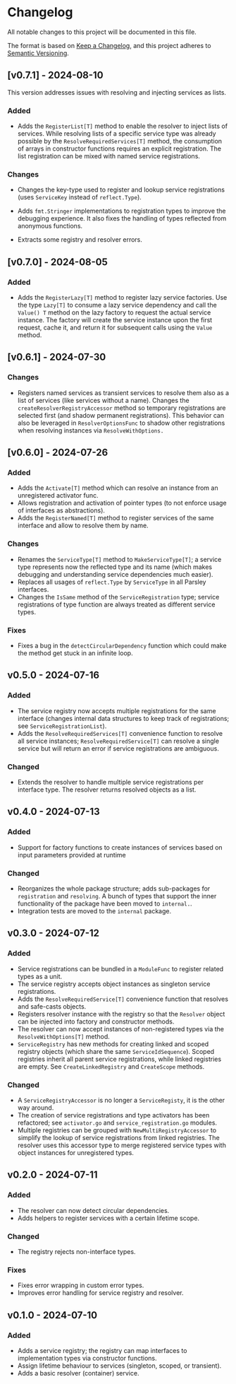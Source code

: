 # Changelog

All notable changes to this project will be documented in this file.

The format is based on [Keep a Changelog](https://keepachangelog.com/en/1.1.0/),
and this project adheres to [Semantic Versioning](https://semver.org/spec/v2.0.0.html).

## [v0.7.1] - 2024-08-10

This version addresses issues with resolving and injecting services as lists.

### Added

* Adds the `RegisterList[T]` method to enable the resolver to inject lists of services. While resolving lists of a specific service type was already possible by the `ResolveRequiredServices[T]` method, the consumption of arrays in constructor functions requires an explicit registration. The list registration can be mixed with named service registrations.

### Changes

* Changes the key-type used to register and lookup service registrations (uses `ServiceKey` instead of `reflect.Type`). 

* Adds `fmt.Stringer` implementations to registration types to improve the debugging experience. It also fixes the handling of types reflected from anonymous functions.

* Extracts some registry and resolver errors.


## [v0.7.0] - 2024-08-05

### Added

* Adds the `RegisterLazy[T]` method to register lazy service factories. Use the type `Lazy[T]` to consume a lazy service dependency and call the `Value() T` method on the lazy factory to request the actual service instance. The factory will create the service instance upon the first request, cache it, and return it for subsequent calls using the `Value` method.

## [v0.6.1] - 2024-07-30

### Changes

* Registers named services as transient services to resolve them also as a list of services (like services without a name). Changes the `createResolverRegistryAccessor` method so temporary registrations are selected first (and shadow permanent registrations). This behavior can also be leveraged in `ResolverOptionsFunc` to shadow other registrations when resolving instances via `ResolveWithOptions.`


## [v0.6.0] - 2024-07-26

### Added 

* Adds the `Activate[T]` method which can resolve an instance from an unregistered activator func.
* Allows registration and activation of pointer types (to not enforce usage of interfaces as abstractions).
* Adds the `RegisterNamed[T]` method to register services of the same interface and allow to resolve them by name.

### Changes

* Renames the `ServiceType[T]` method to `MakeServiceType[T]`; a service type represents now the reflected type and its name (which makes debugging and understanding service dependencies much easier).
* Replaces all usages of `reflect.Type` by `ServiceType` in all Parsley interfaces.
* Changes the `IsSame` method of the `ServiceRegistration` type; service registrations of type function are always treated as different service types.

### Fixes

* Fixes a bug in the `detectCircularDependency` function which could make the method get stuck in an infinite loop.


## v0.5.0 - 2024-07-16

### Added

* The service registry now accepts multiple registrations for the same interface (changes internal data structures to keep track of registrations; see `ServiceRegistrationList`).
* Adds the `ResolveRequiredServices[T]` convenience function to resolve all service instances; `ResolveRequiredService[T]` can resolve a single service but will return an error if service registrations are ambiguous.

### Changed

* Extends the resolver to handle multiple service registrations per interface type. The resolver returns resolved objects as a list. 


## v0.4.0 - 2024-07-13

### Added

* Support for factory functions to create instances of services based on input parameters provided at runtime

### Changed

* Reorganizes the whole package structure; adds sub-packages for `registration` and `resolving`. A bunch of types that support the inner functionality of the package have been moved to `internal.`.
* Integration tests are moved to the `internal` package.


## v0.3.0 - 2024-07-12

### Added

* Service registrations can be bundled in a `ModuleFunc` to register related types as a unit.
* The service registry accepts object instances as singleton service registrations.
* Adds the `ResolveRequiredService[T]` convenience function that resolves and safe-casts objects.
* Registers resolver instance with the registry so that the `Resolver` object can be injected into factory and constructor methods.
* The resolver can now accept instances of non-registered types via the `ResolveWithOptions[T]` method.
* `ServiceRegistry` has new methods for creating linked and scoped registry objects (which share the same `ServiceIdSequence`). Scoped registries inherit all parent service registrations, while linked registries are empty. See `CreateLinkedRegistry` and `CreateScope` methods.
  
### Changed

* A `ServiceRegistryAccessor` is no longer a `ServiceRegisty`, it is the other way around.
* The creation of service registrations and type activators has been refactored; see `activator.go` and `service_registration.go` modules.
* Multiple registries can be grouped with `NewMultiRegistryAccessor` to simplify the lookup of service registrations from linked registries. The resolver uses this accessor type to merge registered service types with object instances for unregistered types.


## v0.2.0 - 2024-07-11

### Added

* The resolver can now detect circular dependencies.
* Adds helpers to register services with a certain lifetime scope.

### Changed

* The registry rejects non-interface types.

### Fixes

* Fixes error wrapping in custom error types.
* Improves error handling for service registry and resolver.


## v0.1.0 - 2024-07-10

### Added

* Adds a service registry; the registry can map interfaces to implementation types via constructor functions.
* Assign lifetime behaviour to services (singleton, scoped, or transient).
* Adds a basic resolver (container) service.
